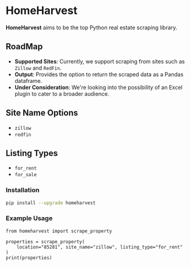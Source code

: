 # HomeHarvest

**HomeHarvest** aims to be the top Python real estate scraping library.

## RoadMap

- **Supported Sites**: Currently, we support scraping from sites such as `Zillow` and `RedFin`.
- **Output**: Provides the option to return the scraped data as a Pandas dataframe.
- **Under Consideration**: We're looking into the possibility of an Excel plugin to cater to a broader audience.

## Site Name Options

- `zillow`
- `redfin`

## Listing Types

- `for_rent`
- `for_sale`

### Installation

```bash
pip install --upgrade homeharvest
```

### Example Usage
```
from homeharvest import scrape_property

properties = scrape_property(
    location="85281", site_name="zillow", listing_type="for_rent"
)
print(properties)
```
